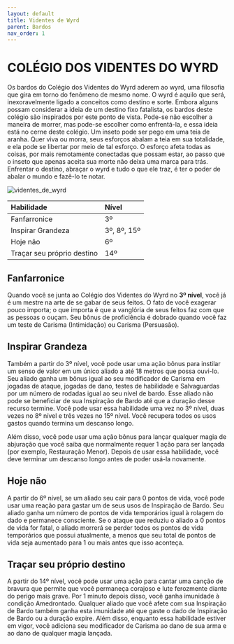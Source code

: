```yaml
---
layout: default
title: Videntes de Wyrd
parent: Bardos
nav_order: 1
---
```


# COLÉGIO DOS VIDENTES DO WYRD

Os bardos do Colégio dos Videntes do Wyrd aderem ao wyrd, uma filosofia que gira em torno do fenômeno de mesmo nome. O wyrd é 
aquilo que será, inexoravelmente ligado a conceitos como destino e sorte. Embora alguns possam considerar a ideia de um destino 
fixo fatalista, os bardos deste colégio são inspirados por este ponto de vista. Pode-se não escolher a maneira de morrer, 
mas pode-se escolher como enfrentá-la, e essa ideia está no cerne deste colégio. Um inseto pode ser pego em uma teia de aranha. 
Quer viva ou morra, seus esforços abalam a teia em sua totalidade, e ela pode se libertar por meio de tal esforço. 
O esforço afeta todas as coisas, por mais remotamente conectadas que possam estar, ao passo que o inseto que apenas aceita sua 
morte não deixa uma marca para trás. Enfrentar o destino, abraçar o wyrd e tudo o que ele traz, é ter o poder de abalar o mundo 
e fazê-lo te notar.

![videntes_de_wyrd](https://user-images.githubusercontent.com/5342579/210099218-b8880c6c-117f-4d9d-8d0d-912280ce8363.png)

| Habilidade        | Nível | 
|:-------------|:------------------|
| Fanfarronice | 3º |
| Inspirar Grandeza | 3º, 8º, 15º |
| Hoje não     | 6º |
| Traçar seu próprio destino | 14º |

## Fanfarronice

Quando você se junta ao Colégio dos Videntes do Wyrd no **3º nível**, você já é um mestre na arte de se gabar de seus feitos. 
O fato de você exagerar pouco importa; o que importa é que a vanglória de seus feitos faz com que as pessoas o ouçam. Seu 
bônus de proficiência é dobrado quando você faz um teste de Carisma (Intimidação) ou Carisma (Persuasão).

## Inspirar Grandeza

Também a partir do 3º nível, você pode usar uma ação bônus para instilar um senso de valor em um único aliado a até 18 metros que possa ouvi-lo.  Seu aliado ganha um bônus igual ao seu modificador de Carisma em jogadas de ataque, jogadas de dano, testes de habilidade e Salvaguardas por um número de rodadas igual ao seu nível de bardo.  Esse aliado não pode se beneficiar de sua Inspiração de Bardo até que a duração desse recurso termine.  Você pode usar essa habilidade uma vez no 3º nível, duas vezes no 8º nível e três vezes no 15º nível.  Você recupera todos os usos gastos quando termina um descanso longo. 

Além disso, você pode usar uma ação bônus para lançar qualquer magia de abjuração que você saiba que normalmente requer 1 ação para ser lançada (por exemplo, Restauração Menor).  Depois de usar essa habilidade, você deve terminar um descanso longo antes de poder usá-la novamente.

## Hoje não

A partir do 6º nível, se um aliado seu cair para 0 pontos de vida, você pode usar uma reação para gastar um de seus usos de Inspiração de Bardo.  Seu aliado ganha um número de pontos de vida temporários igual à rolagem do dado e permanece consciente.  Se o ataque que reduziu o aliado a 0 pontos de vida for fatal, o aliado morrerá se perder todos os pontos de vida temporários que possui atualmente, a menos que seu total de pontos de vida seja aumentado para 1 ou mais antes que isso aconteça.

## Traçar seu próprio destino

A partir do 14º nível, você pode usar uma ação para cantar uma canção de bravura que permite que você permaneça corajoso e lute ferozmente diante do perigo mais grave.  Por 1 minuto depois disso, você ganha imunidade à condição Amedrontado.  Qualquer aliado que você afete com sua Inspiração de Bardo também ganha esta imunidade até que gaste o dado de Inspiração de Bardo ou a duração expire.  Além disso, enquanto essa habilidade estiver em vigor, você adiciona seu modificador de Carisma ao dano de sua arma e ao dano de qualquer magia lançada.
